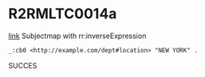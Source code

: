 # R2RMLTC0014a
[link](https://www.w3.org/TR/rdb2rdf-test-cases/#R2RMLTC0014a)
Subjectmap with rr:inverseExpression

```diff
_:cb0 <http://example.com/dept#location> "NEW YORK" .
```

SUCCES